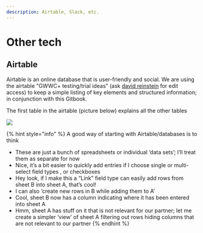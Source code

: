 ```yaml
---
description: Airtable, Slack, etc.
---
```


# Other tech

## Airtable

Airtable is an online database that is user-friendly and social. We are using the airtable "GWWC+ testing/trial ideas" (ask [david reinstein](https://app.gitbook.com/u/WrM9GjKWCyRyoIjCKt7f0ddJwCr1 "mention") for edit access) to keep a simple listing of key elements and structured information; in conjunction with this Gitbook.

The first table in the airtable (picture below) explains all the other tables

![](<../../.gitbook/assets/images\_moved/image (2) (1) (1) (1).png>)

{% hint style="info" %}
A good way of starting with Airtable/databases is to think

* These are just a bunch of spreadsheets or individual ‘data sets’; I’ll treat them as separate for now
* Nice, it’s a bit easier to quickly add entries if I choose single or multi-select field types , or checkboxes
* Hey look, if I make this a “Link” field type can easily add rows from sheet B into sheet A, that’s cool!
* I can also ‘create new rows in B while adding them to A’
* Cool, sheet B now has a column indicating where it has been entered into sheet A
* Hmm, sheet A has stuff on it that is not relevant for our partner; let me create a simpler ‘view’ of sheet A filtering out rows hiding columns that are not relevant to our partner
{% endhint %}
